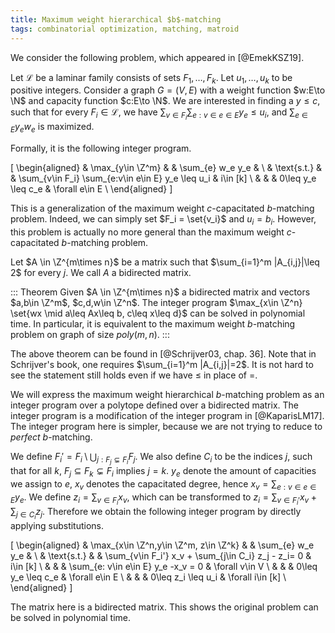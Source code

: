 ```yaml
---
title: Maximum weight hierarchical $b$-matching
tags: combinatorial optimization, matching, matroid
---
```


We consider the following problem, which appeared in [@EmekKSZ19].

Let $\mathcal{L}$ be a laminar family consists of sets $F_1,\ldots,F_k$. Let $u_1,\ldots,u_k$ to be positive integers. 
Consider a graph $G=(V,E)$ with a weight function $w:E\to \N$ and capacity function $c:E\to \N$. We are interested in finding a $y\leq c$, such that for every $F_i\in \mathcal{L}$, we have $\sum_{v\in F_i} \sum_{e:v\in e\in E} y_e \leq u_i$, and $\sum_{e\in E} y_ew_e$ is maximized.

Formally, it is the following integer program.

\[
\begin{aligned}
& \max_{y\in \Z^m} & & \sum_{e} w_e y_e & \\
& \text{s.t.} & & \sum_{v\in F_i} \sum_{e:v\in e\in E} y_e \leq u_i & i\in [k] \\
& & &  0\leq y_e \leq c_e & \forall e\in E \\
\end{aligned}
\]

This is a generalization of the maximum weight $c$-capacitated $b$-matching problem. Indeed, we can simply set $F_i = \set{v_i}$ and $u_i=b_i$. 
However, this problem is actually no more general than the maximum weight $c$-capacitated $b$-matching problem.

Let $A \in \Z^{m\times n}$ be a matrix such that $\sum_{i=1}^m |A_{i,j}|\leq 2$ for every $j$. We call $A$ a bidirected matrix.

::: Theorem
Given $A \in \Z^{m\times n}$ a bidirected matrix and vectors $a,b\in \Z^m$, $c,d,w\in \Z^n$. The integer program $\max_{x\in \Z^n} \set{wx \mid a\leq Ax\leq b, c\leq x\leq d}$ can be solved in polynomial time. In particular, it is equivalent to the maximum weight $b$-matching problem on graph of size $poly(m,n)$.
:::

The above theorem can be found in [@Schrijver03, chap. 36]. Note that in Schrijver's book, one requires $\sum_{i=1}^m |A_{i,j}|=2$. It is not hard to see the statement still holds even if we have $\leq$ in place of $=$.

We will express the maximum weight hierarchical $b$-matching problem as an integer program over a polytope defined over a bidirected matrix. The integer program is a modification of the integer program in [@KaparisLM17]. The integer program here is simpler, because we are not trying to reduce to *perfect* $b$-matching.

We define $F_i' = F_i \setminus \bigcup_{j: F_j\subsetneq F_i} F_j$.
We also define $C_i$ to be the indices $j$, such that for all $k$, $F_j\subseteq F_k \subsetneq F_i$ implies $j=k$.
$y_e$ denote the amount of capacities we assign to $e$, $x_v$ denotes the capacitated degree, hence $x_v = \sum_{e:v\in e\in E} y_e$. We define $z_i = \sum_{v\in F_i} x_v$, which can be transformed to $z_i = \sum_{v\in F_i'} x_v + \sum_{j\in C_i} z_j$. Therefore we obtain the following integer program by directly applying substitutions.

\[
\begin{aligned}
& \max_{x\in \Z^n,y\in \Z^m, z\in \Z^k} & & \sum_{e} w_e y_e & \\
& \text{s.t.} & & \sum_{v\in F_i'} x_v + \sum_{j\in C_i} z_j - z_i= 0 & i\in [k] \\
& & &  \sum_{e: v\in e\in E} y_e -x_v = 0 & \forall v\in V \\
& & &  0\leq y_e \leq c_e & \forall e\in E \\
& & &  0\leq z_i \leq u_i & \forall i\in [k] \\
\end{aligned}
\]

The matrix here is a bidirected matrix. This shows the original problem can be solved in polynomial time. 
